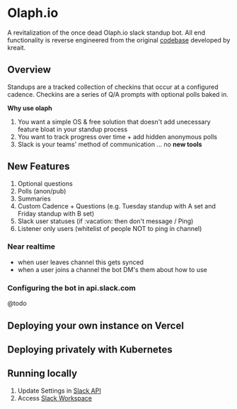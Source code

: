 # Olaph.io

A revitalization of the once dead Olaph.io slack standup bot. All end functionality is reverse engineered from the original [codebase](https://github.com/kreait/olaph-slack-app) developed by kreait.

## Overview

Standups are a tracked collection of checkins that occur at a configured cadence. Checkins are a series of Q/A prompts with optional polls baked in.

**Why use olaph**

1. You want a simple OS & free solution that doesn't add unecessary feature bloat in your standup process
2. You want to track progress over time + add hidden anonymous polls
3. Slack is your teams' method of communication ... no **new tools**

## New Features

1. Optional questions
2. Polls (anon/pub)
3. Summaries
4. Custom Cadence + Questions (e.g. Tuesday standup with A set and Friday standup with B set)
5. Slack user statuses (if :vacation: then don't message / Ping)
6. Listener only users (whitelist of people NOT to ping in channel)

### Near realtime

- when user leaves channel this gets synced
- when a user joins a channel the bot DM's them about how to use

### Configuring the bot in api.slack.com

@todo

## Deploying your own instance on Vercel

## Deploying privately with Kubernetes

## Running locally

1. Update Settings in [Slack API](https://api.slack.com/apps/A04839AU8AD?created=1)
2. Access [Slack Workspace](https://join.slack.com/t/olaphworkspace/shared_invite/zt-1ip4umeps-vt_uFHFOpy1lSUoJTT~MGA)
